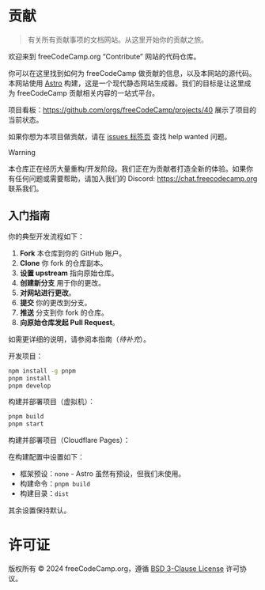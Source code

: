 # 贡献

> 有关所有贡献事项的文档网站。从这里开始你的贡献之旅。

欢迎来到 freeCodeCamp.org “Contribute” 网站的代码仓库。

你可以在这里找到如何为 freeCodeCamp 做贡献的信息，以及本网站的源代码。本网站使用 [Astro](https://astro.build/) 构建，这是一个现代静态网站生成器。我们的目标是让这里成为 freeCodeCamp 贡献相关内容的一站式平台。

项目看板：https://github.com/orgs/freeCodeCamp/projects/40 展示了项目的当前状态。

如果你想为本项目做贡献，请在 [issues 标签页](https://github.com/freeCodeCamp/contribute/issues) 查找 help wanted 问题。

> [!WARNING]
> 本仓库正在经历大量重构/开发阶段。我们正在为贡献者打造全新的体验。如果你有任何问题或需要帮助，请加入我们的 Discord: https://chat.freecodecamp.org 联系我们。

## 入门指南

你的典型开发流程如下：

1. **Fork** 本仓库到你的 GitHub 账户。
2. **Clone** 你 fork 的仓库副本。
3. **设置 upstream** 指向原始仓库。
4. **创建新分支** 用于你的更改。
5. **对网站进行更改**。
6. **提交** 你的更改到分支。
7. **推送** 分支到你 fork 的仓库。
8. **向原始仓库发起 Pull Request**。

如需更详细的说明，请参阅本指南（_待补充_）。

开发项目：

```bash
npm install -g pnpm
pnpm install
pnpm develop
```

构建并部署项目（虚拟机）：

```bash
pnpm build
pnpm start
```

构建并部署项目（Cloudflare Pages）：

在构建配置中设置如下：

- 框架预设：`none` - Astro 虽然有预设，但我们未使用。
- 构建命令：`pnpm build`
- 构建目录：`dist`

其余设置保持默认。

# 许可证

版权所有 © 2024 freeCodeCamp.org，遵循 [BSD 3-Clause License](LICENSE) 许可协议。
